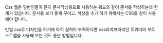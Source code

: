 Css
웹은 일반인들이 흔히 문서작성용으로 사용하는 워드와 같이 문서를 작성하는데 한계가 있습니다. 문서를 보기 좋게 꾸미고. 색상을 추가 하기 위해서는 CSS를 같이 사용해야 합니다.

만일 css로 디자인을 하기에 아직 실력이 부족하다면 css라이브러리인 트위터의 부트스트랩을 사용해 보는 것도 좋은 방법입니다.
